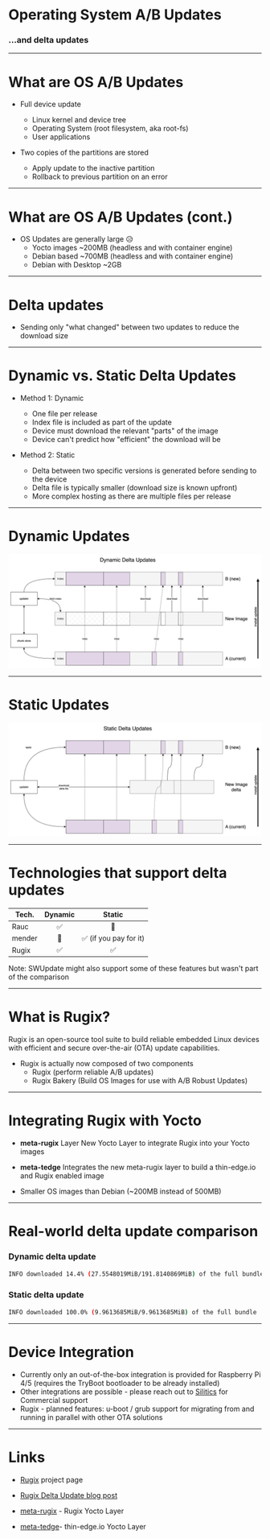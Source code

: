 # Operating System A/B Updates

### ...and delta updates

---

# What are OS A/B Updates

* Full device update
    * Linux kernel and device tree
    * Operating System (root filesystem, aka root-fs)
    * User applications

* Two copies of the partitions are stored
    * Apply update to the inactive partition
    * Rollback to previous partition on an error

---

# What are OS A/B Updates (cont.)

* OS Updates are generally large 😥
    * Yocto images ~200MB (headless and with container engine)
    * Debian based ~700MB (headless and with container engine)
    * Debian with Desktop ~2GB

---

# Delta updates

* Sending only "what changed" between two updates to reduce the download size

---

# Dynamic vs. Static Delta Updates

* Method 1: Dynamic
    * One file per release
    * Index file is included as part of the update
    * Device must download the relevant "parts" of the image
    * Device can't predict how "efficient" the download will be

* Method 2: Static
    * Delta between two specific versions is generated before sending to the device
    * Delta file is typically smaller (download size is known upfront)
    * More complex hosting as there are multiple files per release

---

# Dynamic Updates

![dynamic-updates](dynamic-updates.drawio.png)

---

# Static Updates

![static-updates](static-updates.drawio.png)

---

# Technologies that support delta updates

|Tech.|Dynamic|Static|
|-----|:-------:|:------:|
|Rauc|✅|🚫|
|mender|🚫|✅ (if you pay for it)|
|Rugix|✅|✅|

Note: SWUpdate might also support some of these features but wasn't part of the comparison

---

# What is Rugix?

Rugix is an open-source tool suite to build reliable embedded Linux devices with efficient and secure over-the-air (OTA) update capabilities.

* Rugix is actually now composed of two components
    * Rugix (perform reliable A/B updates)
    * Rugix Bakery (Build OS Images for use with A/B Robust Updates)

---

# Integrating Rugix with Yocto

* **meta-rugix** Layer New Yocto Layer to integrate Rugix into your Yocto images
* **meta-tedge** Integrates the new meta-rugix layer to build a thin-edge.io and Rugix enabled image

* Smaller OS images than Debian (~200MB instead of 500MB)
    
---

# Real-world delta update comparison

### Dynamic delta update

```sh
INFO downloaded 14.4% (27.5548019MiB/191.8140869MiB) of the full bundle
```

### Static delta update

```sh
INFO downloaded 100.0% (9.9613685MiB/9.9613685MiB) of the full bundle
```

---

# Device Integration

* Currently only an out-of-the-box integration is provided for Raspberry Pi 4/5 (requires the TryBoot bootloader to be already installed)
* Other integrations are possible - please reach out to [Silitics](https://oss.silitics.com/rugix/commercial-support) for Commercial support
* Rugix - planned features: u-boot / grub support for migrating from and running in parallel with other OTA solutions

---

# Links

* [Rugix](https://oss.silitics.com/rugix/) project page
* [Rugix Delta Update blog post](https://oss.silitics.com/rugix/blog/efficient-delta-updates/)

* [meta-rugix](https://github.com/silitics/meta-rugix) - Rugix Yocto Layer
* [meta-tedge](https://github.com/thin-edge/meta-tedge)- thin-edge.io Yocto Layer
